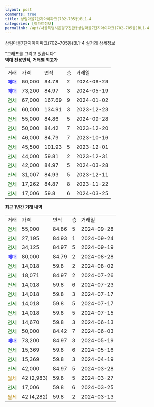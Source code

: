 ```yaml
---
layout: post
comments: true
title: 상림마을7단지아이파크(702~705동)BL1-4
categories: [아파트정보]
permalink: /apt/서울특별시은평구진관동상림마을7단지아이파크(702~705동)BL1-4
---
```


상림마을7단지아이파크(702~705동)BL1-4 실거래 상세정보

<script type="text/javascript">
  google.charts.load('current', {'packages':['line', 'corechart']});
  google.charts.setOnLoadCallback(drawChart);

  function drawChart() {
    var data = new google.visualization.DataTable();
    data.addColumn('date', '거래일');
    data.addColumn('number', "매매");
    data.addColumn('number', "전세");
    data.addColumn('number', "전매");

    data.addRows([[new Date(Date.parse("2024-09-28")), null, 55000, null], [new Date(Date.parse("2024-09-24")), null, 27195, null], [new Date(Date.parse("2024-09-19")), null, 34125, null], [new Date(Date.parse("2024-08-28")), 80000, null, null], [new Date(Date.parse("2024-08-02")), null, 14018, null], [new Date(Date.parse("2024-07-26")), null, 18071, null], [new Date(Date.parse("2024-07-23")), null, 14018, null], [new Date(Date.parse("2024-07-17")), null, 14018, null], [new Date(Date.parse("2024-07-17")), null, 14018, null], [new Date(Date.parse("2024-07-15")), null, 14018, null], [new Date(Date.parse("2024-06-13")), null, 14670, null], [new Date(Date.parse("2024-06-03")), null, 50000, null], [new Date(Date.parse("2024-05-19")), 73200, null, null], [new Date(Date.parse("2024-05-16")), null, 15369, null], [new Date(Date.parse("2024-04-19")), null, 15369, null], [new Date(Date.parse("2024-03-28")), null, 42000, null], [new Date(Date.parse("2024-03-27")), null, null, null], [new Date(Date.parse("2024-03-25")), null, 17006, null], [new Date(Date.parse("2024-03-13")), null, null, null]]);

    var options = {
      hAxis: {
        format: 'yyyy/MM/dd'
      },    
      lineWidth: 0,
      pointsVisible: true,    
      title: '최근 1년간 유형별 실거래가 분포',
      legend: { position: 'bottom' }
    };

    var formatter = new google.visualization.NumberFormat({pattern:'###,###'} );
    formatter.format(data, 1);
    formatter.format(data, 2);
    
    setTimeout(function() {
        var chart = new google.visualization.LineChart(document.getElementById('columnchart_material'));
        chart.draw(data, (options));
        document.getElementById('loading').style.display = 'none';
    }, 200);
  }
</script>


<div id="loading" style="z-index:20; display: block; margin-left: 0px">"그래프를 그리고 있습니다"</div>
<div id="columnchart_material" style="width: 95%; margin-left: 0px; display: block"></div>
<!-- contents start -->
<b>역대 전용면적, 거래별 최고가</b>
<table class="sortable">
    <tr>
      <td>거래</td>
      <td>가격</td>
      <td>면적</td>
      <td>층</td>
      <td>거래일</td>
    </tr>
        <tr>
          <td><a style="color: blue">매매</a></td>
          <td>80,000</td>
          <td>84.79</td>
          <td>2</td>
          <td>2024-08-28</td>
        </tr>            <tr>
          <td><a style="color: blue">매매</a></td>
          <td>73,200</td>
          <td>84.97</td>
          <td>3</td>
          <td>2024-05-19</td>
        </tr>        
        <tr>
              <td><a style="color: darkgreen">전세</a></td>
              <td>67,000</td>
              <td>167.69</td>
              <td>9</td>
              <td>2024-01-02</td>
            </tr>            <tr>
              <td><a style="color: darkgreen">전세</a></td>
              <td>60,000</td>
              <td>134.91</td>
              <td>3</td>
              <td>2023-12-23</td>
            </tr>            <tr>
              <td><a style="color: darkgreen">전세</a></td>
              <td>55,000</td>
              <td>84.86</td>
              <td>5</td>
              <td>2024-09-28</td>
            </tr>            <tr>
              <td><a style="color: darkgreen">전세</a></td>
              <td>50,000</td>
              <td>84.42</td>
              <td>7</td>
              <td>2023-12-20</td>
            </tr>            <tr>
              <td><a style="color: darkgreen">전세</a></td>
              <td>46,000</td>
              <td>84.79</td>
              <td>7</td>
              <td>2023-10-16</td>
            </tr>            <tr>
              <td><a style="color: darkgreen">전세</a></td>
              <td>45,500</td>
              <td>101.93</td>
              <td>5</td>
              <td>2023-12-01</td>
            </tr>            <tr>
              <td><a style="color: darkgreen">전세</a></td>
              <td>44,000</td>
              <td>59.81</td>
              <td>2</td>
              <td>2023-12-31</td>
            </tr>            <tr>
              <td><a style="color: darkgreen">전세</a></td>
              <td>42,000</td>
              <td>84.97</td>
              <td>5</td>
              <td>2024-03-28</td>
            </tr>            <tr>
              <td><a style="color: darkgreen">전세</a></td>
              <td>31,007</td>
              <td>84.93</td>
              <td>5</td>
              <td>2023-12-11</td>
            </tr>            <tr>
              <td><a style="color: darkgreen">전세</a></td>
              <td>17,262</td>
              <td>84.87</td>
              <td>8</td>
              <td>2023-11-22</td>
            </tr>            <tr>
              <td><a style="color: darkgreen">전세</a></td>
              <td>17,006</td>
              <td>59.8</td>
              <td>6</td>
              <td>2024-03-25</td>
            </tr>        
    
</table>

<b>최근 1년간 거래 내역</b>

<table class="sortable">
    <tr>
      <td>거래</td>
      <td>가격</td>
      <td>면적</td>
      <td>층</td>
      <td>거래일</td>
    </tr>
    <tr>
      <td><a style="color: darkgreen">전세</a></td>
      <td>55,000</td>
      <td>84.86</td>
      <td>5</td>
      <td>2024-09-28</td>
    </tr>          <tr>
      <td><a style="color: darkgreen">전세</a></td>
      <td>27,195</td>
      <td>84.93</td>
      <td>1</td>
      <td>2024-09-24</td>
    </tr>          <tr>
      <td><a style="color: darkgreen">전세</a></td>
      <td>34,125</td>
      <td>84.97</td>
      <td>5</td>
      <td>2024-09-19</td>
    </tr>          <tr>
      <td><a style="color: blue">매매</a></td>
      <td>80,000</td>
      <td>84.79</td>
      <td>2</td>
      <td>2024-08-28</td>
    </tr>          <tr>
      <td><a style="color: darkgreen">전세</a></td>
      <td>14,018</td>
      <td>59.8</td>
      <td>2</td>
      <td>2024-08-02</td>
    </tr>          <tr>
      <td><a style="color: darkgreen">전세</a></td>
      <td>18,071</td>
      <td>84.97</td>
      <td>2</td>
      <td>2024-07-26</td>
    </tr>          <tr>
      <td><a style="color: darkgreen">전세</a></td>
      <td>14,018</td>
      <td>59.8</td>
      <td>6</td>
      <td>2024-07-23</td>
    </tr>          <tr>
      <td><a style="color: darkgreen">전세</a></td>
      <td>14,018</td>
      <td>59.8</td>
      <td>3</td>
      <td>2024-07-17</td>
    </tr>          <tr>
      <td><a style="color: darkgreen">전세</a></td>
      <td>14,018</td>
      <td>59.8</td>
      <td>5</td>
      <td>2024-07-17</td>
    </tr>          <tr>
      <td><a style="color: darkgreen">전세</a></td>
      <td>14,018</td>
      <td>59.8</td>
      <td>5</td>
      <td>2024-07-15</td>
    </tr>          <tr>
      <td><a style="color: darkgreen">전세</a></td>
      <td>14,670</td>
      <td>59.8</td>
      <td>3</td>
      <td>2024-06-13</td>
    </tr>          <tr>
      <td><a style="color: darkgreen">전세</a></td>
      <td>50,000</td>
      <td>84.42</td>
      <td>7</td>
      <td>2024-06-03</td>
    </tr>          <tr>
      <td><a style="color: blue">매매</a></td>
      <td>73,200</td>
      <td>84.97</td>
      <td>3</td>
      <td>2024-05-19</td>
    </tr>          <tr>
      <td><a style="color: darkgreen">전세</a></td>
      <td>15,369</td>
      <td>59.8</td>
      <td>6</td>
      <td>2024-05-16</td>
    </tr>          <tr>
      <td><a style="color: darkgreen">전세</a></td>
      <td>15,369</td>
      <td>59.8</td>
      <td>3</td>
      <td>2024-04-19</td>
    </tr>          <tr>
      <td><a style="color: darkgreen">전세</a></td>
      <td>42,000</td>
      <td>84.97</td>
      <td>5</td>
      <td>2024-03-28</td>
    </tr>          <tr>
      <td><a style="color: darkgoldenrod">월세</a></td>
      <td>42 (2,983)</td>
      <td>59.8</td>
      <td>5</td>
      <td>2024-03-27</td>
    </tr>          <tr>
      <td><a style="color: darkgreen">전세</a></td>
      <td>17,006</td>
      <td>59.8</td>
      <td>6</td>
      <td>2024-03-25</td>
    </tr>          <tr>
      <td><a style="color: darkgoldenrod">월세</a></td>
      <td>42 (4,282)</td>
      <td>59.8</td>
      <td>2</td>
      <td>2024-03-13</td>
    </tr>      </table>
<!-- contents end -->    


